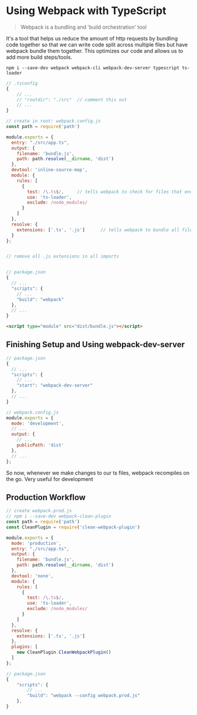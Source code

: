 # Using Webpack with TypeScript

> Webpack is a bundling and 'build orchestration' tool

It's a tool that helps us reduce the amount of http requests by bundling code together so that we can write code split across multiple files but have webpack bundle them together. This optimizes our code and allows us to add more build steps/tools.

```cli
npm i --save-dev webpack webpack-cli webpack-dev-server typescript ts-loader
```

```js
// .tsconfig
{
    // ...
    // "rootdir": "./src"  // comment this out
    // ...
}

// create in root: webpack.config.js
const path = require('path')

module.exports = {
  entry: "./src/app.ts",
  output: {
    filename: 'bundle.js',
    path: path.resolve(__dirname, 'dist')
  },
  devtool: 'inline-source-map',
  module: {
    rules: [
      {
        test: /\.ts$/,     // tells webpack to check for files that end in .ts
        use: 'ts-loader',
        exclude: /node_modules/
      }
    ]
  },
  resolve: {
    extensions: ['.ts', '.js']      // tells webpack to bundle all files with these extensions
  }
};


// remove all .js extensions in all imports


// package.json
{
  // ...
  "scripts": {
    // ...
    "build": "webpack"
  },
  // ...
}
```

```html
<script type="module" src="dist/bundle.js"></script>
```

## Finishing Setup and Using webpack-dev-server

```js
// package.json
{
  // ...
  "scripts": {
    // ...
    "start": "webpack-dev-server"
  },
  // ...
}

// webpack.config.js
module.exports = {
  mode: 'development',
  // ...
  output: {
    // ...
    publicPath: 'dist'
  },
  // ...
};
```
So now, whenever we make changes to our ts files, webpack recompiles on the go. Very useful for development

## Production Workflow
```js
// create webpack.prod.js
// npm i --save-dev webpack-clean-plugin
const path = require('path')
const CleanPlugin = require('clean-webpack-plugin')

module.exports = {
  mode: 'production',
  entry: "./src/app.ts",
  output: {
    filename: 'bundle.js',
    path: path.resolve(__dirname, 'dist')
  },
  devtool: 'none',
  module: {
    rules: [
      {
        test: /\.ts$/, 
        use: 'ts-loader',
        exclude: /node_modules/
      }
    ]
  },
  resolve: {
    extensions: ['.ts', '.js'] 
  },
  plugins: [
    new CleanPlugin.CleanWebpackPlugin()
  ]
};

// package.json
{
    "scripts": {
        // ...
        "build": "webpack --config webpack.prod.js"
    },
}
```
